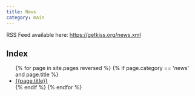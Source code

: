 ```yaml
---
title: News
category: main
---
```


RSS Feed available here: <https://getkiss.org/news.xml>

## Index

<ul>
{% for page in site.pages reversed %}
{% if page.category == 'news' and page.title %}
<li>
<a href="{{page.url}}">{{page.title}}</a>
</li>
{% endif %}
{% endfor %}
</ul>
